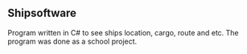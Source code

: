 ## Shipsoftware

Program written in C# to see ships location, cargo, route and etc. The program was done as a school project.

